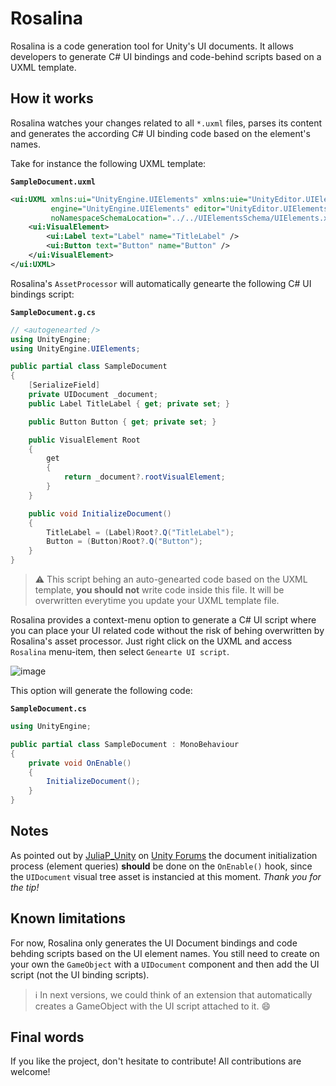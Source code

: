 # Rosalina

Rosalina is a code generation tool for Unity's UI documents. It allows developers to generate C# UI bindings and code-behind scripts based on a UXML template.

## How it works

Rosalina watches your changes related to all `*.uxml` files, parses its content and generates the according C# UI binding code based on the element's names.

Take for instance the following UXML template:

**`SampleDocument.uxml`**
```xml
<ui:UXML xmlns:ui="UnityEngine.UIElements" xmlns:uie="UnityEditor.UIElements" xsi="http://www.w3.org/2001/XMLSchema-instance" 
         engine="UnityEngine.UIElements" editor="UnityEditor.UIElements" 
         noNamespaceSchemaLocation="../../UIElementsSchema/UIElements.xsd" editor-extension-mode="False">
    <ui:VisualElement>
        <ui:Label text="Label" name="TitleLabel" />
        <ui:Button text="Button" name="Button" />
    </ui:VisualElement>
</ui:UXML>
```

Rosalina's `AssetProcessor` will automatically genearte the following C# UI bindings script:

**`SampleDocument.g.cs`**
```csharp
// <autogenearted />
using UnityEngine;
using UnityEngine.UIElements;

public partial class SampleDocument
{
    [SerializeField]
    private UIDocument _document;
    public Label TitleLabel { get; private set; }

    public Button Button { get; private set; }

    public VisualElement Root
    {
        get
        {
            return _document?.rootVisualElement;
        }
    }

    public void InitializeDocument()
    {
        TitleLabel = (Label)Root?.Q("TitleLabel");
        Button = (Button)Root?.Q("Button");
    }
}
```

> ⚠️ This script behing an auto-genearted code based on the UXML template, **you should not** write code inside this file. It will be overwritten everytime you update your UXML template file.

Rosalina provides a context-menu option to generate a C# UI script where you can place your UI related code without the risk of behing overwritten by Rosalina's asset processor.
Just right click on the UXML and access `Rosalina` menu-item, then select `Genearte UI script`.

![image](https://user-images.githubusercontent.com/4021025/151774578-84a648a3-5907-4f54-ba7e-c49ab5808a3c.png)

This option will generate the following code:

**`SampleDocument.cs`**
```csharp
using UnityEngine;

public partial class SampleDocument : MonoBehaviour
{
    private void OnEnable()
    {
        InitializeDocument();
    }
}
```

## Notes

As pointed out by [JuliaP_Unity](https://forum.unity.com/members/juliap_unity.4707193/) on [Unity Forums](https://forum.unity.com/threads/share-your-ui-toolkit-projects.980061/#post-7799040) the document initialization process (element queries) **should** be done on the `OnEnable()` hook, since the `UIDocument` visual tree asset is instancied at this moment.
*Thank you for the tip!*

## Known limitations

For now, Rosalina only generates the UI Document bindings and code behding scripts based on the UI element names. You still need to create on your own the `GameObject` with a `UIDocument` component and then add the UI script (not the UI binding scripts).

> ℹ️ In next versions, we could think of an extension that automatically creates a GameObject with the UI script attached to it. 😄 

## Final words

If you like the project, don't hesitate to contribute! All contributions are welcome!
